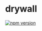 # drywall

[![npm version](https://badge.fury.io/js/drywall.svg)](https://badge.fury.io/js/drywall)

